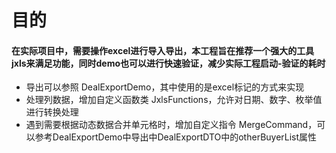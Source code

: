 # 目的
#### 在实际项目中，需要操作excel进行导入导出，本工程旨在推荐一个强大的工具jxls来满足功能，同时demo也可以进行快速验证，减少实际工程启动-验证的耗时

* 导出可以参照 DealExportDemo，其中使用的是excel标记的方式来实现
* 处理列数据，增加自定义函数类 JxlsFunctions，允许对日期、数字、枚举值进行转换处理
* 遇到需要根据动态数据合并单元格时，增加自定义指令 MergeCommand，可以参考DealExportDemo中导出中DealExportDTO中的otherBuyerList属性
